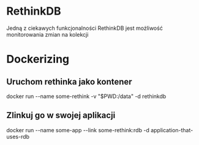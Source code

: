 # RethinkDB

Jedną z ciekawych funkcjonalności RethinkDB jest możliwość
monitorowania zmian na kolekcji



# Dockerizing

## Uruchom rethinka jako kontener
docker run --name some-rethink -v "$PWD:/data" -d rethinkdb

## Zlinkuj go w swojej aplikacji
docker run --name some-app --link some-rethink:rdb -d application-that-uses-rdb
